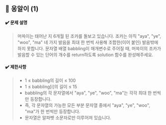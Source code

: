 ## :blue_book: 옹알이 (1)

#### :heavy_check_mark: 문제 설명 
> 머쓱이는 태어난 지 6개월 된 조카를 돌보고 있습니다. 조카는 아직 "aya", "ye", "woo", "ma" 네 가지 발음을 최대 한 번씩 사용해 조합한(이어 붙인) 발음밖에 하지 못합니다. 문자열 배열 babbling이 매개변수로 주어질 때, 머쓱이의 조카가 발음할 수 있는 단어의 개수를 return하도록 solution 함수를 완성해주세요.

#### :heavy_check_mark: 제한사항
> * 1 ≤ babbling의 길이 ≤ 100
> * 1 ≤ babbling[i]의 길이 ≤ 15
> * babbling의 각 문자열에서 "aya", "ye", "woo", "ma"는 각각 최대 한 번씩만 등장합니다.
> * 즉, 각 문자열의 가능한 모든 부분 문자열 중에서 "aya", "ye", "woo", "ma"가 한 번씩만 등장합니다.
> * 문자열은 알파벳 소문자로만 이루어져 있습니다.

